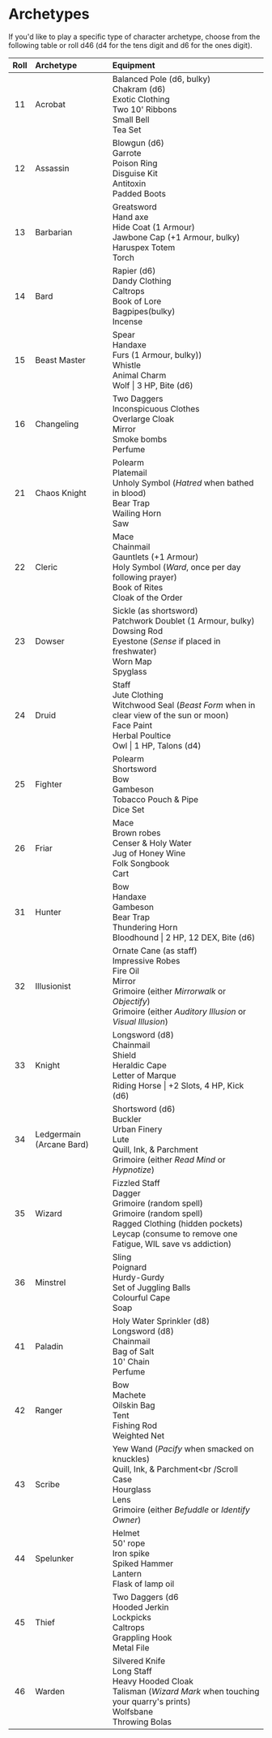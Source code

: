 # Archetypes

If you'd like to play a specific type of character archetype, choose from the following table or roll d46 (d4 for the tens digit and d6 for the ones digit). 

| Roll | Archetype | Equipment |
| :--: | :-------- | :-------- |
| 11 | Acrobat | Balanced Pole (d6, bulky)<br />Chakram (d6)<br />Exotic Clothing<br />Two 10' Ribbons<br />Small Bell<br />Tea Set |
| 12 | Assassin | Blowgun (d6)<br />Garrote<br />Poison Ring<br />Disguise Kit<br />Antitoxin<br />Padded Boots |
| 13 | Barbarian | Greatsword<br />Hand axe<br />Hide Coat (1 Armour)<br />Jawbone Cap (+1 Armour, bulky)<br />Haruspex Totem<br />Torch |
| 14 | Bard | Rapier (d6)<br />Dandy Clothing<br />Caltrops<br />Book of Lore<br />Bagpipes(bulky)<br />Incense |
| 15 | Beast Master | Spear<br />Handaxe<br />Furs (1 Armour, bulky))<br />Whistle<br />Animal Charm<br />Wolf \| 3 HP, Bite (d6) |
| 16 | Changeling | Two Daggers<br />Inconspicuous Clothes<br />Overlarge Cloak<br />Mirror<br />Smoke bombs<br />Perfume |
| 21 | Chaos Knight | Polearm<br />Platemail<br />Unholy Symbol (*Hatred* when bathed in blood)<br />Bear Trap<br />Wailing Horn<br />Saw |
| 22 | Cleric | Mace<br />Chainmail<br />Gauntlets (+1 Armour)<br />Holy Symbol (*Ward*, once per day following prayer)<br />Book of Rites<br />Cloak of the Order |
| 23 | Dowser |Sickle (as shortsword)<br />Patchwork Doublet (1 Armour, bulky)<br />Dowsing Rod<br />Eyestone (*Sense* if placed in freshwater)<br />Worn Map<br />Spyglass |
| 24 | Druid | Staff<br />Jute Clothing<br />Witchwood Seal (*Beast Form* when in clear view of the sun or moon)<br />Face Paint<br />Herbal Poultice<br />Owl \| 1 HP, Talons (d4) |
| 25 | Fighter | Polearm<br />Shortsword<br />Bow<br />Gambeson<br />Tobacco Pouch & Pipe<br />Dice Set |
| 26 | Friar | Mace<br />Brown robes<br />Censer & Holy Water<br />Jug of Honey Wine<br />Folk Songbook<br />Cart |
| 31 | Hunter | Bow<br />Handaxe<br />Gambeson<br />Bear Trap<br />Thundering Horn<br />Bloodhound \| 2 HP, 12 DEX, Bite (d6) |
| 32 | Illusionist | Ornate Cane (as staff)<br />Impressive Robes<br />Fire Oil<br />Mirror<br />Grimoire (either *Mirrorwalk* or *Objectify*)<br />Grimoire (either *Auditory Illusion* or *Visual Illusion*) |
| 33 | Knight | Longsword (d8)<br />Chainmail<br />Shield<br />Heraldic Cape<br />Letter of Marque<br />Riding Horse \| +2 Slots, 4 HP, Kick (d6) |
| 34 | Ledgermain (Arcane Bard) | Shortsword (d6)<br />Buckler<br />Urban Finery<br />Lute<br />Quill, Ink, & Parchment<br />Grimoire (either *Read Mind* or *Hypnotize*) |
| 35 | Wizard | Fizzled Staff<br />Dagger<br />Grimoire (random spell)<br />Grimoire (random spell)<br />Ragged Clothing (hidden pockets)<br />Leycap (consume to remove one Fatigue, WIL save vs addiction) |
| 36 | Minstrel | Sling<br />Poignard<br />Hurdy-Gurdy<br />Set of Juggling Balls<br />Colourful Cape<br />Soap |
| 41 | Paladin | Holy Water Sprinkler (d8)<br />Longsword (d8)<br />Chainmail<br />Bag of Salt<br />10' Chain<br />Perfume |
| 42 | Ranger | Bow<br />Machete<br />Oilskin Bag<br />Tent<br />Fishing Rod<br />Weighted Net |
| 43 | Scribe | Yew Wand (*Pacify* when smacked on knuckles)<br />Quill, Ink, & Parchment<br /Scroll Case <br />Hourglass<br />Lens<br />Grimoire (either *Befuddle* or *Identify Owner*) |
| 44 | Spelunker | Helmet<br />50' rope<br />Iron spike<br />Spiked Hammer<br />Lantern<br />Flask of lamp oil |
| 45 | Thief | Two Daggers (d6<br />Hooded Jerkin<br />Lockpicks<br />Caltrops<br />Grappling Hook<br />Metal File |
| 46 | Warden | Silvered Knife<br />Long Staff<br />Heavy Hooded Cloak<br />Talisman (*Wizard Mark* when touching your quarry's prints)<br />Wolfsbane<br />Throwing Bolas |
